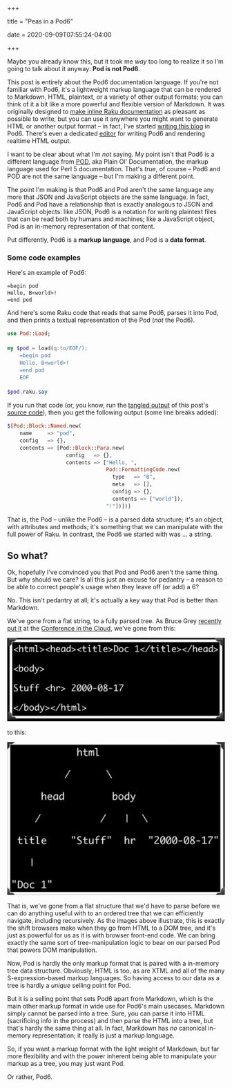 +++

title = "Peas in a Pod6"

date = 2020-09-09T07:55:24-04:00

+++

Maybe you already know this, but it took me *way* too long to realize it so I'm going to talk about it anyway: **Pod is not Pod6**.

<aside>

This post is entirely about the Pod6 documentation language. If you're not familiar with Pod6, it's a lightweight markup language that can be rendered to Markdown, HTML, plaintext, or a variety of other output formats; you can think of it a bit like a more powerful and flexible version of Markdown. It was originally designed to [make inline Raku documentation](https://docs.raku.org/language/pod) as pleasant as possible to write, but you can use it anywhere you might want to generate HTML or another output format – in fact, I've started [writing this blog](https://github.com/codesections-personal/codesections/tree/master/pod-src) in Pod6. There's even a dedicated [editor](https://zahatski.com/2020/7/22/1/podlite-open-source-pod6-markup-language-editor) for writing Pod6 and rendering realtime HTML output.</aside>

I want to be clear about what I'm *not* saying. My point isn't that Pod6 is a different language from [POD](https://perldoc.perl.org/perlpod.html), aka Plain Ol' Documentation, the markup language used for Perl 5 documentation. That's *true*, of course – Pod6 and POD are not the same language – but I'm making a different point.

The point I'm making is that Pod6 and Pod aren't the same language any more that JSON and JavaScript objects are the same language. In fact, Pod6 and Pod have a relationship that is exactly analogous to JSON and JavaScript objects: like JSON, Pod6 is a notation for writing plaintext files that can be read both by humans and machines; like a JavaScript object, Pod is an in-memory representation of that content.

Put differently, Pod6 is a **markup language**, and Pod is a **data format**. 

<!-- more -->

### Some code examples

Here's an example of Pod6:

```pod
=begin pod
Hello, B<world>!
=end pod
```

And here's some Raku code that reads that same Pod6, parses it into Pod, and then prints a textual representation of the Pod (*not* the Pod6).

```raku
use Pod::Load;

my $pod = load(q:to/EOF/);
    =begin pod
    Hello, B<world>!
    =end pod
    EOF

$pod.raku.say
```

If you run that code (or, you know, run the [tangled output](@/blog/weaving-raku/) of this post's [source code](https://github.com/codesections-personal/codesections/blob/master/pod-src/peas-in-a-pod6.raku)), then you get the following output (some line breaks added):

```raku
$[Pod::Block::Named.new(
    name     => "pod",
    config   => {},
    contents => [Pod::Block::Para.new(
                   config   => {},
                   contents => ["Hello, ",
                                Pod::FormattingCode.new(
                                  type   => "B",
                                  meta   => [],
                                  config => {},
                                  contents => ["world"]),
                                "!"])])]
```

That is, the Pod – unlike the Pod6 – is a parsed data structure; it's an object, with attributes and methods; it's something that we can manipulate with the full power of Raku. In contrast, the Pod6 we started with was … a string.

So what?
--------

Ok, hopefully I've convinced you that Pod and Pod6 aren't the same thing. But why should we care? Is all this just an excuse for pedantry – a reason to be able to correct people's usage when they leave off (or add) a 6?

No. This isn't pedantry at all; it's actually a key way that Pod is better than Markdown.

We've gone from a flat string, to a fully parsed tree. As Bruce Grey [recently put it](https://www.youtube.com/watch?v=wZZtrtoTjt4) at the [Conference in the Cloud](https://tpc20cic.sched.com/event/cDdx/refactoring-and-readability-crouching-regex-hidden-structures), we've gone from this:

![depiction of HTML as a string](peas001.png)

to this:

![depiction of HTML as a tree](peas002.png)

That is, we've gone from a flat structure that we'd have to parse before we can do anything useful with to an ordered tree that we can efficiently navigate, including recursively. As the images above illustrate, this is exactly the shift browsers make when they go from HTML to a DOM tree, and it's just as powerful for us as it is with browser front-end code. We can bring exactly the same sort of tree-manipulation logic to bear on our parsed Pod that powers DOM manipulation.

Now, Pod is hardly the only markup format that is paired with a in-memory tree data structure. Obviously, HTML is too, as are XTML and all of the many S-expression-based markup languages. So having access to our data as a tree is hardly a *unique* selling point for Pod.

But it is a selling point that sets Pod6 apart from Markdown, which is the main other markup format in wide use for Pod6's main usecases. Markdown simply cannot be parsed into a tree. Sure, you can parse it into HTML (sacrificing info in the process) and then parse the HTML into a tree, but that's hardly the same thing at all. In fact, Markdown has *no* canonical in-memory representation; it really is just a markup language.

So, if you want a markup format with the light weight of Markdown, but far more flexibility and with the power inherent being able to manipulate your markup as a tree, you may just want Pod.

Or rather, Pod6.
